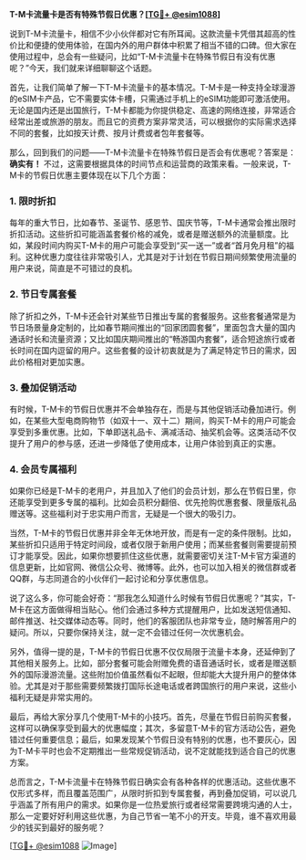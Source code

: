 **T-M卡流量卡是否有特殊节假日优惠？[[TG💪+ @esim1088](https://t.me/s/esim1088)]**

说到T-M卡流量卡，相信不少小伙伴都对它有所耳闻。这款流量卡凭借其超高的性价比和便捷的使用体验，在国内外的用户群体中积累了相当不错的口碑。但大家在使用过程中，总会有一些疑问，比如“T-M卡流量卡在特殊节假日有没有优惠呢？”今天，我们就来详细聊聊这个话题。

首先，让我们简单了解一下T-M卡流量卡的基本情况。T-M卡是一种支持全球漫游的eSIM卡产品，它不需要实体卡槽，只需通过手机上的eSIM功能即可激活使用。无论是国内还是出国旅行，T-M卡都能为你提供稳定、高速的网络连接，非常适合经常出差或旅游的朋友。而且它的资费方案非常灵活，可以根据你的实际需求选择不同的套餐，比如按天计费、按月计费或者包年套餐等。

那么，回到我们的问题——T-M卡流量卡在特殊节假日是否会有优惠呢？答案是：**确实有！** 不过，这需要根据具体的时间节点和运营商的政策来看。一般来说，T-M卡的节假日优惠主要体现在以下几个方面：

### 1. **限时折扣**
每年的重大节日，比如春节、圣诞节、感恩节、国庆节等，T-M卡通常会推出限时折扣活动。这些折扣可能涵盖套餐价格的减免，或者是赠送额外的流量额度。比如，某段时间内购买T-M卡的用户可能会享受到“买一送一”或者“首月免月租”的福利。这种优惠力度往往非常吸引人，尤其是对于计划在节假日期间频繁使用流量的用户来说，简直是不可错过的良机。

### 2. **节日专属套餐**
除了折扣之外，T-M卡还会针对某些节日推出专属的套餐服务。这些套餐通常是为节日场景量身定制的，比如春节期间推出的“回家团圆套餐”，里面包含大量的国内通话时长和流量资源；又比如国庆期间推出的“畅游国内套餐”，适合短途旅行或者长时间在国内逗留的用户。这些套餐的设计初衷就是为了满足特定节日的需求，因此价格相对更加实惠。

### 3. **叠加促销活动**
有时候，T-M卡的节假日优惠并不会单独存在，而是与其他促销活动叠加进行。例如，在某些大型电商购物节（如双十一、双十二）期间，购买T-M卡的用户可能会享受到多重优惠。比如，下单即送礼品卡、满减活动、抽奖机会等。这类活动不仅提升了用户的参与感，还进一步降低了使用成本，让用户体验到真正的实惠。

### 4. **会员专属福利**
如果你已经是T-M卡的老用户，并且加入了他们的会员计划，那么在节假日里，你还能享受到更多专属的福利。比如会员积分翻倍、优先抢购优惠套餐、限量版礼品赠送等。这些福利对于忠实用户而言，无疑是一个很大的吸引力。

当然，T-M卡的节假日优惠并非全年无休地开放，而是有一定的条件限制。比如，某些折扣只适用于特定时间段，或者仅限于新用户使用；而某些套餐则需要提前预订才能享受。因此，如果你想要抓住这些优惠，就需要密切关注T-M卡官方渠道的信息更新，比如官网、微信公众号、微博等。此外，也可以加入相关的微信群或者QQ群，与志同道合的小伙伴们一起讨论和分享优惠信息。

说了这么多，你可能会好奇：“那我怎么知道什么时候有节假日优惠呢？”其实，T-M卡在这方面做得相当贴心。他们会通过多种方式提醒用户，比如发送短信通知、邮件推送、社交媒体动态等。同时，他们的客服团队也非常专业，随时解答用户的疑问。所以，只要你保持关注，就一定不会错过任何一次优惠机会。

另外，值得一提的是，T-M卡的节假日优惠不仅仅局限于流量卡本身，还延伸到了其他相关服务上。比如，部分套餐可能会附赠免费的语音通话时长，或者是赠送额外的国际漫游流量。这些附加价值虽然看似不起眼，但却能大大提升用户的整体体验。尤其是对于那些需要频繁拨打国际长途电话或者跨国旅行的用户来说，这些小福利无疑是非常实用的。

最后，再给大家分享几个使用T-M卡的小技巧。首先，尽量在节假日前购买套餐，这样可以确保享受到最大的优惠幅度；其次，多留意T-M卡的官方活动公告，避免错过任何重要信息；最后，如果发现某个节假日没有特别的优惠，也不要灰心，因为T-M卡平时也会不定期推出一些常规促销活动，说不定就能找到适合自己的优惠方案。

总而言之，T-M卡流量卡在特殊节假日确实会有各种各样的优惠活动。这些优惠不仅形式多样，而且覆盖范围广，从限时折扣到专属套餐，再到叠加促销，可以说几乎涵盖了所有用户的需求。如果你是一位热爱旅行或者经常需要跨境沟通的人士，那么一定要好好利用这些优惠，为自己节省一笔不小的开支。毕竟，谁不喜欢用最少的钱买到最好的服务呢？

[[TG💪+ @esim1088](https://t.me/s/esim1088) ![Image](https://i.postimg.cc/4NQfJmqS/Snipaste-2025-05-13-00-14-12.png)]